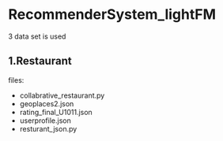 # RecommenderSystem_lightFM 
3 data set is used
## 1.Restaurant
files:
- collabrative_restaurant.py
- geoplaces2.json
- rating_final_U1011.json
- userprofile.json
- resturant_json.py
